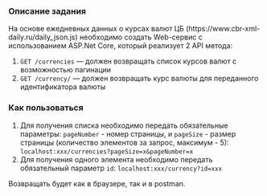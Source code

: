 <h3>Описание задания</h3>
На основе ежедневных данных о курсах валют ЦБ (https://www.cbr-xml-daily.ru/daily_json.js) необходимо создать Web-сервис с использованием ASP.Net Core, который реализует 2 API метода:

1. `GET /currencies` — должен возвращать список курсов валют с возможностью пагинации
2. `GET /currency/` — должен возвращать курс валюты для переданного идентификатора валюты

<h3>Как пользоваться</h3>

1. Для получения списка необходимо передать обязательные параметры: `pageNumber` - номер страницы, и `pageSize` - размер страницы (количество элементов за запрос, максимум - 5): `localhost:xxx/currencies?pageSize=x&pageNumber=x`
2. Для получения одного элемента необходимо передать обязательный параметр `id`: `localhost:xxx/currency?id=xxx`

Возвращать будет как в браузере, так и в postman.
